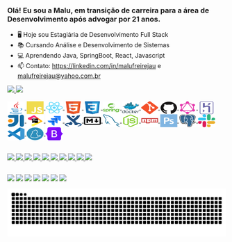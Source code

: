 ### Olá! Eu sou a Malu, em transição de carreira para a área de Desenvolvimento após advogar por 21 anos.



- 🖥 Hoje sou Estagiária de Desenvolvimento Full Stack
- 📚 Cursando Análise e Desenvolvimento de Sistemas
- 💻 Aprendendo Java, SpringBoot, React, Javascript
- 📫 Contato: https://linkedin.com/in/malufreirejau e malufreirejau@yahoo.com.br

<div>
  <a href="https://github.com/malufreirejau">
  <img height="180em" src="https://github-readme-stats.vercel.app/api?username=malufreirejau&show_icons=true&theme=dracula&include_all_commits=true&count_private=true"/>
  <img height="180em" src="https://github-readme-stats.vercel.app/api/top-langs/?username=malufreirejau&layout=compact&langs_count=7&theme=dracula"/>
</div>
<div style="display: inline_block"><br>
  <img align="center" alt="Java" height="30" width="40" src="https://raw.githubusercontent.com/devicons/devicon/master/icons/java/java-original.svg">
  <img align="center" alt="Js" height="30" width="40" src="https://raw.githubusercontent.com/devicons/devicon/master/icons/javascript/javascript-plain.svg">

  <img align="center" alt="React" height="30" width="40" src="https://raw.githubusercontent.com/devicons/devicon/master/icons/react/react-original.svg">
  <img align="center" alt="HTML" height="30" width="40" src="https://raw.githubusercontent.com/devicons/devicon/master/icons/html5/html5-original.svg">
  <img align="center" alt="CSS" height="30" width="40" src="https://raw.githubusercontent.com/devicons/devicon/master/icons/css3/css3-original.svg">
  <img align="center" alt="CSS" height="30" width="40" src="https://raw.githubusercontent.com/devicons/devicon/master/icons/spring/spring-original-wordmark.svg">
  <img align="center" alt="CSS" height="30" width="40" src="https://raw.githubusercontent.com/devicons/devicon/master/icons/docker/docker-original-wordmark.svg">
  <img align="center" alt="CSS" height="30" width="40" src="https://raw.githubusercontent.com/devicons/devicon/master/icons/git/git-original.svg">
  <img align="center" alt="CSS" height="30" width="40" src="https://raw.githubusercontent.com/devicons/devicon/master/icons/github/github-original.svg">
  <img align="center" alt="CSS" height="30" width="40" src="https://raw.githubusercontent.com/devicons/devicon/master/icons/graphql/graphql-plain.svg">
  <img align="center" alt="CSS" height="30" width="40" src="https://raw.githubusercontent.com/devicons/devicon/master/icons/heroku/heroku-original.svg">
  <img align="center" alt="CSS" height="30" width="40" src="https://raw.githubusercontent.com/devicons/devicon/master/icons/intellij/intellij-original.svg">
  <img align="center" alt="CSS" height="30" width="40" src="https://raw.githubusercontent.com/devicons/devicon/master/icons/jetbrains/jetbrains-original.svg">
  <img align="center" alt="CSS" height="30" width="40" src="https://raw.githubusercontent.com/devicons/devicon/master/icons/jira/jira-original.svg">
  <img align="center" alt="CSS" height="30" width="40" src="https://raw.githubusercontent.com/devicons/devicon/master/icons/confluence/confluence-original.svg">
  <img align="center" alt="CSS" height="30" width="40" src="https://raw.githubusercontent.com/devicons/devicon/master/icons/markdown/markdown-original.svg">
  <img align="center" alt="CSS" height="30" width="40" src="https://raw.githubusercontent.com/devicons/devicon/master/icons/mysql/mysql-original.svg">
  <img align="center" alt="CSS" height="30" width="40" src="https://raw.githubusercontent.com/devicons/devicon/master/icons/nodejs/nodejs-original.svg">
  <img align="center" alt="CSS" height="30" width="40" src="https://raw.githubusercontent.com/devicons/devicon/master/icons/npm/npm-original-wordmark.svg">
  <img align="center" alt="CSS" height="30" width="40" src="https://raw.githubusercontent.com/devicons/devicon/master/icons/photoshop/photoshop-plain.svg">
  <img align="center" alt="CSS" height="30" width="40" src="https://raw.githubusercontent.com/devicons/devicon/master/icons/postgresql/postgresql-original.svg">
  <img align="center" alt="CSS" height="30" width="40" src="https://raw.githubusercontent.com/devicons/devicon/master/icons/slack/slack-original.svg">
  <img align="center" alt="CSS" height="30" width="40" src="https://raw.githubusercontent.com/devicons/devicon/master/icons/vscode/vscode-original.svg">
  <img align="center" alt="CSS" height="30" width="40" src="https://raw.githubusercontent.com/devicons/devicon/master/icons/yarn/yarn-original.svg">
  <img align="center" alt="CSS" height="30" width="40" src="https://raw.githubusercontent.com/devicons/devicon/master/icons/bootstrap/bootstrap-original.svg">

  ##
 
<div> 
  <img src="https://img.shields.io/badge/Java-ED8B00?style=for-the-badge&logo=java&logoColor=white"> 
  <img src="https://img.shields.io/badge/HTML5-E34F26?style=for-the-badge&logo=html5&logoColor=white">
  <img src="https://img.shields.io/badge/CSS3-1572B6?style=for-the-badge&logo=css3&logoColor=white">
  <img src="https://img.shields.io/badge/Spring-6DB33F?style=for-the-badge&logo=spring&logoColor=white">
  <img src="https://img.shields.io/badge/React-20232A?style=for-the-badge&logo=react&logoColor=61DAFB">
  <img src="https://img.shields.io/badge/JavaScript-F7DF1E?style=for-the-badge&logo=javascript&logoColor=black"> 
  <img src="https://img.shields.io/badge/MySQL-00000F?style=for-the-badge&logo=mysql&logoColor=white"> 
  <img src="https://img.shields.io/badge/Bootstrap-563D7C?style=for-the-badge&logo=bootstrap&logoColor=white">  
  <img src="https://img.shields.io/badge/Netlify-00C7B7?style=for-the-badge&logo=netlify&logoColor=white"> 
  <img src="https://img.shields.io/badge/Heroku-430098?style=for-the-badge&logo=heroku&logoColor=white">
  </div>
  
  
  
  
  
  ##
 
<div> 
  <a href="https://www.linkedin.com/in/malufreirejau" target="_blank"><img src="https://img.shields.io/badge/-LinkedIn-%230077B5?style=for-the-badge&logo=linkedin&logoColor=white" target="_blank"></a> 
  <a href="https://www.twitter.com/malugargula" target="_blank"><img src="https://img.shields.io/badge/Twitter-1DA1F2?style=for-the-badge&logo=twitter&logoColor=white" target="_blank"></a>
  <a href="https://instagram.com/malugargula" target="_blank"><img src="https://img.shields.io/badge/-Instagram-%23E4405F?style=for-the-badge&logo=instagram&logoColor=white" target="_blank"></a>
  <a href="https://facebook.com/malugargula" target="_blank"><img src="https://img.shields.io/badge/Facebook-1877F2?style=for-the-badge&logo=facebook&logoColor=white" target="_blank"></a> 
  <img src="https://img.shields.io/badge/PlayStation-003791?style=for-the-badge&logo=playstation&logoColor=white"> 
  <img src="https://img.shields.io/badge/Steam-000000?style=for-the-badge&logo=steam&logoColor=white">  
  <img src="https://img.shields.io/badge/Nintendo_Switch-E60012?style=for-the-badge&logo=nintendo-switch&logoColor=white">
  
  
  
  
  
  	
 
  ![Snake animation](https://github.com/malufreirejau/malufreirejau/blob/output/github-contribution-grid-snake.svg)
 
</div>


